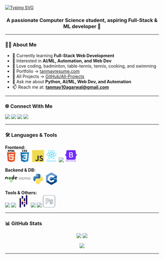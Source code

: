 [![Typing SVG](https://readme-typing-svg.demolab.com?font=Delicious+Handrawn&size=60&pause=1000&color=F70000&background=F5F5F51F&center=true&vCenter=true&width=800&height=75&lines=Hi+👋,+I'm+Tanmay+Agarwal)](https://git.io/typing-svg)

<h3 align="center">A passionate Computer Science student, aspiring Full-Stack & ML developer 🚀</h3>

---

### 👨‍💻 About Me  
- 🌱 Currently learning **Full-Stack Web Development**  
- 👀 Interested in **AI/ML, Automation, and Web Dev**  
- 🎾 Love coding, badminton, table-tennis, tennis, cooking, and swimming  
- 💼 Portfolio → [tanmayresume.com](https://tanmayresume.com/)  
- 📂 All Projects → [GitHub/All-Projects](https://github.com/Ta2830/All-Projects)  
- 💬 Ask me about **Python, AI/ML, Web Dev, and Automation**  
- 📫 Reach me at: **tanmay10agarwal@gmail.com**  

---

### 🌐 Connect With Me  
<p align="left">
<a href="https://www.linkedin.com/in/tanmayagarwal123/" target="_blank"><img src="https://img.icons8.com/color/48/000000/linkedin.png" width="40"/></a>
<a href="https://www.instagram.com/tanmay.agarwal10/" target="_blank"><img src="https://img.icons8.com/color/48/000000/instagram-new.png" width="40"/></a>
<a href="https://www.codechef.com/users/tanmay10a" target="_blank"><img src="https://cdn.jsdelivr.net/npm/simple-icons@3.1.0/icons/codechef.svg" width="40"/></a>
<a href="https://leetcode.com/tanmay135/" target="_blank"><img src="https://img.icons8.com/external-tal-revivo-shadow-tal-revivo/48/000000/external-level-up-your-coding-skills-and-quickly-land-a-job-logo-shadow-tal-revivo.png" width="40"/></a>
</p>

---

### 🛠️ Languages & Tools  
**Frontend:**  
<img src="https://raw.githubusercontent.com/devicons/devicon/master/icons/html5/html5-original-wordmark.svg" width="40"/> 
<img src="https://raw.githubusercontent.com/devicons/devicon/master/icons/css3/css3-original-wordmark.svg" width="40"/> 
<img src="https://raw.githubusercontent.com/devicons/devicon/master/icons/javascript/javascript-original.svg" width="40"/> 
<img src="https://raw.githubusercontent.com/devicons/devicon/master/icons/react/react-original-wordmark.svg" width="40"/> 
<img src="https://angular.io/assets/images/logos/angular/angular.svg" width="40"/> 
<img src="https://raw.githubusercontent.com/devicons/devicon/master/icons/bootstrap/bootstrap-plain-wordmark.svg" width="40"/>  

**Backend & DB:**  
<img src="https://raw.githubusercontent.com/devicons/devicon/master/icons/nodejs/nodejs-original-wordmark.svg" width="40"/> 
<img src="https://raw.githubusercontent.com/devicons/devicon/master/icons/express/express-original-wordmark.svg" width="40"/> 
<img src="https://raw.githubusercontent.com/devicons/devicon/master/icons/python/python-original.svg" width="40"/> 
<img src="https://raw.githubusercontent.com/devicons/devicon/master/icons/cplusplus/cplusplus-original.svg" width="40"/>  

**Tools & Others:**  
<img src="https://git-scm.com/images/logos/downloads/Git-Icon-1788C.png" width="40"/> 
<img src="https://www.vectorlogo.zone/logos/opencv/opencv-icon.svg" width="40"/> 
<img src="https://raw.githubusercontent.com/devicons/devicon/master/icons/pandas/pandas-original.svg" width="40"/> 
<img src="https://upload.wikimedia.org/wikipedia/commons/2/21/Matlab_Logo.png" width="40"/> 
<img src="https://www.vectorlogo.zone/logos/figma/figma-icon.svg" width="40"/> 
<img src="https://raw.githubusercontent.com/devicons/devicon/master/icons/photoshop/photoshop-line.svg" width="40"/> 

---

### 📊 GitHub Stats  
<p align="center">
  <img src="https://github-readme-stats.vercel.app/api?username=Ta2830&show_icons=true&theme=tokyonight" height="150"/> 
  <img src="https://github-readme-stats.vercel.app/api/top-langs/?username=Ta2830&layout=compact&theme=tokyonight" height="150"/>
</p>

<p align="center">
  <img src="https://github-readme-streak-stats.herokuapp.com/?user=Ta2830&theme=tokyonight" height="150"/>
</p>

---
